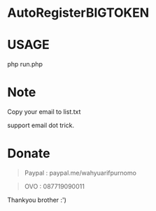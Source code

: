 # AutoRegisterBIGTOKEN

# USAGE
php run.php

# Note
Copy your email to list.txt

support email dot trick.

# Donate
> Paypal : paypal.me/wahyuarifpurnomo

> OVO    : 087719090011

Thankyou brother :')